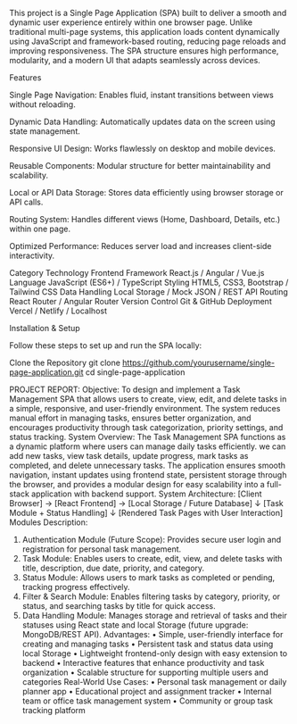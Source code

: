 This project is a Single Page Application (SPA) built to deliver a smooth and dynamic user experience entirely within one browser page. Unlike traditional multi-page systems, this application loads content dynamically using JavaScript and framework-based routing, reducing page reloads and improving responsiveness. The SPA structure ensures high performance, modularity, and a modern UI that adapts seamlessly across devices.

Features

 Single Page Navigation: Enables fluid, instant transitions between views without reloading.

 Dynamic Data Handling: Automatically updates data on the screen using state management.

 Responsive UI Design: Works flawlessly on desktop and mobile devices.

 Reusable Components: Modular structure for better maintainability and scalability.

 Local or API Data Storage: Stores data efficiently using browser storage or API calls.

 Routing System: Handles different views (Home, Dashboard, Details, etc.) within one page.

 Optimized Performance: Reduces server load and increases client-side interactivity.

 Category	Technology
Frontend Framework	React.js / Angular / Vue.js
Language	JavaScript (ES6+) / TypeScript
Styling	HTML5, CSS3, Bootstrap / Tailwind CSS
Data Handling	Local Storage / Mock JSON / REST API
Routing	React Router / Angular Router
Version Control	Git & GitHub
Deployment	Vercel / Netlify / Localhost

Installation & Setup

Follow these steps to set up and run the SPA locally:

 Clone the Repository
git clone https://github.com/yourusername/single-page-application.git
cd single-page-application

PROJECT REPORT:
Objective:
To design and implement a Task Management SPA that allows users to create, view, edit, and delete tasks in a simple, responsive, and user-friendly environment. The system reduces manual effort in managing tasks, ensures better organization, and encourages productivity through task categorization, priority settings, and status tracking.
System Overview:
The Task Management SPA functions as a dynamic platform where users can manage daily tasks efficiently. we can add new tasks, view task details, update progress, mark tasks as completed, and delete unnecessary tasks. The application ensures smooth navigation, instant updates using frontend state, persistent storage through the browser, and provides a modular design for easy scalability into a full-stack application with backend support.
System Architecture:
[Client Browser] → [React Frontend] → [Local Storage / Future Database] ↓
[Task Module + Status Handling]
↓
[Rendered Task Pages with User Interaction]
Modules Description:
1.	Authentication Module (Future Scope): Provides secure user login and registration for personal task management.
2.	Task Module: Enables users to create, edit, view, and delete tasks with title, description, due date, priority, and category.
3.	Status Module: Allows users to mark tasks as completed or pending, tracking progress effectively.
4.	Filter & Search Module: Enables filtering tasks by category, priority, or status, and searching tasks by title for quick access.
5.	Data Handling Module: Manages storage and retrieval of tasks and their statuses using React state and local Storage (future upgrade: MongoDB/REST API).
Advantages:
•	Simple, user-friendly interface for creating and managing tasks
•	Persistent task and status data using local Storage
•	Lightweight frontend-only design with easy extension to backend
•	Interactive features that enhance productivity and task organization
•	Scalable structure for supporting multiple users and categories
Real-World Use Cases:
•	Personal task management or daily planner app
•	Educational project and assignment tracker
•	Internal team or office task management system
•	Community or group task tracking platform
